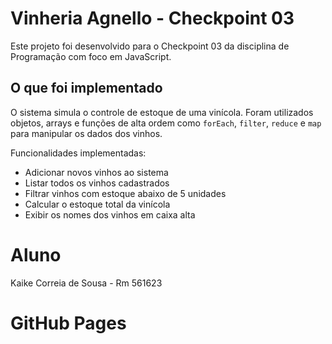 # Vinheria Agnello - Checkpoint 03

Este projeto foi desenvolvido para o Checkpoint 03 da disciplina de Programação com foco em JavaScript.

## O que foi implementado

O sistema simula o controle de estoque de uma vinícola. Foram utilizados objetos, arrays e funções de alta ordem como `forEach`, `filter`, `reduce` e `map` para manipular os dados dos vinhos.

Funcionalidades implementadas:
- Adicionar novos vinhos ao sistema
- Listar todos os vinhos cadastrados
- Filtrar vinhos com estoque abaixo de 5 unidades
- Calcular o estoque total da vinícola
- Exibir os nomes dos vinhos em caixa alta

# Aluno

Kaike Correia de Sousa - Rm 561623

# GitHub Pages

